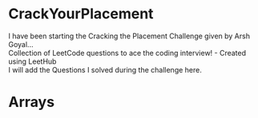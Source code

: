 # CrackYourPlacement

I have been starting the Cracking the Placement Challenge given by Arsh Goyal...  
Collection of LeetCode questions to ace the coding interview! - Created using LeetHub  
I will add the Questions I solved during the challenge here.

# Arrays 
